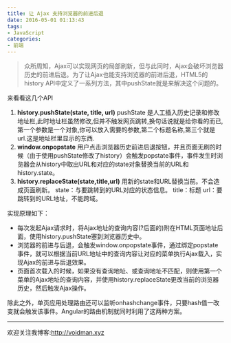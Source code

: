 ```yaml
---
title: 让 Ajax 支持浏览器的前进后退
date: 2016-05-01 01:13:43
tags:
- JavaScript
categories:
- 前端
---
```

> 众所周知，Ajax可以实现网页的局部刷新，但与此同时，Ajax会破坏浏览器历史的前进后退。为了让Ajax也能支持浏览器的前进后退，HTML5的history API中定义了一系列方法，其中pushState就是来解决这个问题的。

<!-- more -->
来看看这几个API
1. **history.pushState(state, title, url)**
pushState 是人工插入历史记录和修改地址栏,此时地址栏虽然修改,但并不触发网页跳转,换句话说就是给你看的而已,第一个参数是一个对象,你可以放入需要的参数,第二个标题名称,第三个就是url.这是地址栏里显示的东西.
2. **window.onpopstate**
用户点击浏览器历史前进后退按钮，并且页面无刷的时候（由于使用pushState修改了history）会触发popstate事件，事件发生时浏览器会从history中取出URL和对应的state对象替换当前的URL和history.state。
3. **history.replaceState(state,title,url)**
用新的state和URL替换当前。不会造成页面刷新。
state：与要跳转到的URL对应的状态信息。
title：标题
url：要跳转到的URL地址，不能跨域。

实现原理如下：
- 每次发起Ajax请求时，将Ajax地址的查询内容(?后面的)附在HTML页面地址后面，使用history.pushState塞到浏览器历史中。
- 浏览器的前进与后退，会触发window.onpopstate事件，通过绑定popstate事件，就可以根据当前URL地址中的查询内容让对应的菜单执行Ajax载入，实现Ajax的前进与后退效果。
- 页面首次载入的时候，如果没有查询地址、或查询地址不匹配，则使用第一个菜单的Ajax地址的查询内容，并使用history.replaceState更改当前的浏览器历史，然后触发Ajax操作。

除此之外，单页应用处理路由还可以监听onhashchange事件，只要hash值一改变就会触发该事件。Angular的路由机制就同时利用了这两种方案。

-------------------
欢迎关注我博客:http://voidman.xyz
